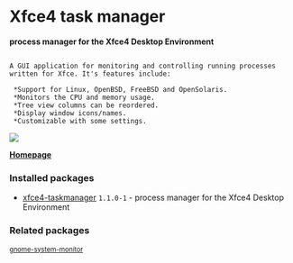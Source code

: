 # Xfce4 task manager

__process manager for the Xfce4 Desktop Environment__

```

A GUI application for monitoring and controlling running processes
written for Xfce. It's features include:

 *Support for Linux, OpenBSD, FreeBSD and OpenSolaris.
 *Monitors the CPU and memory usage.
 *Tree view columns can be reordered.
 *Display window icons/names.
 *Customizable with some settings.

```

[![](https://screenshots.debian.net/thumbnail-with-version/xfce4-taskmanager/9001)](https://screenshots.debian.net/screenshot-with-version/xfce4-taskmanager/9001)



**[Homepage](http://goodies.xfce.org/projects/applications/xfce4-taskmanager)**

### Installed packages

* [xfce4-taskmanager](https://packages.debian.org/stretch/xfce4-taskmanager) `1.1.0-1` - process manager for the Xfce4 Desktop Environment

### Related packages

<sub> [gnome-system-monitor](https://packages.debian.org/stretch/gnome-system-monitor)  </sub>
